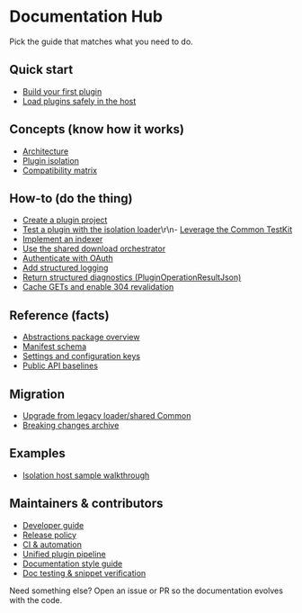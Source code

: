 # Documentation Hub

Pick the guide that matches what you need to do.

## Quick start

- [Build your first plugin](quickstart/PLUGIN_AUTHOR.md)
- [Load plugins safely in the host](quickstart/HOST_MAINTAINER.md)

## Concepts (know how it works)

- [Architecture](concepts/ARCHITECTURE.md)
- [Plugin isolation](PLUGIN_ISOLATION.md)
- [Compatibility matrix](COMPATIBILITY.md)

## How-to (do the thing)

- [Create a plugin project](how-to/CREATE_PLUGIN.md)
- [Test a plugin with the isolation loader](how-to/TEST_PLUGIN.md)\r\n- [Leverage the Common TestKit](how-to/TEST_WITH_TESTKIT.md)
- [Implement an indexer](how-to/IMPLEMENT_INDEXER.md)
- [Use the shared download orchestrator](how-to/USE_DOWNLOAD_ORCHESTRATOR.md)
- [Authenticate with OAuth](how-to/AUTHENTICATE_OAUTH.md)
- [Add structured logging](how-to/ADD_LOGGING.md)
- [Return structured diagnostics (PluginOperationResultJson)](how-to/DIAGNOSTICS_JSON.md)
- [Cache GETs and enable 304 revalidation](how-to/HTTP_CACHING_AND_REVALIDATION.md)

## Reference (facts)

- [Abstractions package overview](ABSTRACTIONS.md)
- [Manifest schema](PLUGIN_MANIFEST.md)
- [Settings and configuration keys](reference/SETTINGS.md)
- [Public API baselines](reference/PUBLIC_API_BASELINES.md)

## Migration

- [Upgrade from legacy loader/shared Common](migration/FROM_LEGACY.md)
- [Breaking changes archive](migration/BREAKING_CHANGES.md)

## Examples

- [Isolation host sample walkthrough](examples/ISOLATION_HOST_SAMPLE.md)

## Maintainers & contributors

- [Developer guide](dev-guide/DEVELOPER_GUIDE.md)
- [Release policy](dev-guide/RELEASE_POLICY.md)
- [CI & automation](dev-guide/CI.md)
- [Unified plugin pipeline](dev-guide/UNIFIED_PLUGIN_PIPELINE.md)
- [Documentation style guide](dev-guide/STYLE_GUIDE.md)
- [Doc testing & snippet verification](dev-guide/TESTING_DOCS.md)

Need something else? Open an issue or PR so the documentation evolves with the code.




